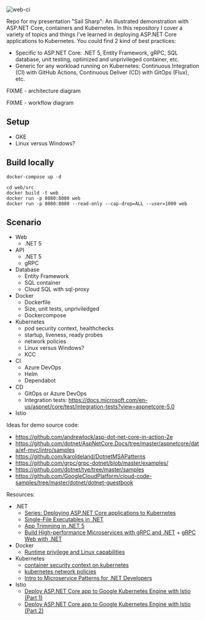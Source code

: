 ![web-ci](https://github.com/mathieu-benoit/dotnet-on-kubernetes/workflows/web-ci/badge.svg?branch=main)

Repo for my presentation "Sail Sharp": An illustrated demonstration with ASP.NET Core, containers and Kubernetes. In this repository I cover a variety of topics and things I've learned in deploying ASP.NET Core applications to Kubernetes. You could find 2 kind of best practices:
- Specific to ASP.NET Core: .NET 5, Entity Framework, gRPC, SQL database, unit testing, optimized and unprivileged container, etc.
- Generic for any workload running on Kubernetes: Continuous Integration (CI) with GitHub Actions, Continuous Deliver (CD) with GitOps (Flux), etc.

FIXME - architecture diagram

FIXME - workflow diagram

## Setup

- GKE
- Linux versus Windows?

## Build locally

```
docker-compose up -d
```

```
cd web/src
docker build -t web .
docker run -p 8080:8080 web
docker run -p 8080:8080 --read-only --cap-drop=ALL --user=1000 web
```

## Scenario

- Web
  - .NET 5
- API
  - .NET 5
  - gRPC
- Database
  - Entity Framework
  - SQL container
  - Cloud SQL with sql-proxy
- Docker
  - Dockerfile
  - Size, unit tests, unpriviledged
  - Dockercompose
- Kubernetes
  - pod security context, healthchecks
  - startup, liveness, ready probes
  - network policies
  - Linux versus Windows?
  - KCC
- CI
  - Azure DevOps
  - Helm
  - Dependabot
- CD
  - GitOps or Azure DevOps
  - Integration tests: https://docs.microsoft.com/en-us/aspnet/core/test/integration-tests?view=aspnetcore-5.0
- Istio
  
Ideas for demo source code:
- https://github.com/andrewlock/asp-dot-net-core-in-action-2e
- https://github.com/dotnet/AspNetCore.Docs/tree/master/aspnetcore/data/ef-mvc/intro/samples
- https://github.com/karoldeland/DotnetMSAPatterns
- https://github.com/grpc/grpc-dotnet/blob/master/examples/
- https://github.com/dotnet/tye/tree/master/samples
- https://github.com/GoogleCloudPlatform/cloud-code-samples/tree/master/dotnet/dotnet-guestbook

Resources:
- .NET
  - [Series: Deploying ASP.NET Core applications to Kubernetes](https://andrewlock.net/series/deploying-asp-net-core-applications-to-kubernetes/)
  - [Single-File Executables in .NET](https://levelup.gitconnected.com/single-file-executables-in-net-core-3-1-and-the-quest-for-a-sub-50mb-docker-container-f44cb1274121)
  - [App Trimming in .NET 5](https://devblogs.microsoft.com/dotnet/app-trimming-in-net-5/)
  - [Build High-performance Microservices with gRPC and .NET](https://www.youtube.com/watch?v=EJ8M2Em5Zzc) + [gRPC Web with .NET](https://channel9.msdn.com/Shows/On-NET/gRPC-Web-with-NET)
- Docker
  - [Runtime privilege and Linux capabilities](https://docs.docker.com/engine/reference/run/#runtime-privilege-and-linux-capabilities)
- Kubernetes
  - [container security context on kubernetes](https://alwaysupalwayson.com/pod-security-context/)
  - [kubernetes network policies](https://alwaysupalwayson.com/posts/2019/09/calico/)
  - [Intro to Microservice Patterns for .NET Developers](https://www.youtube.com/watch?v=zW4INO353Xg)
- Istio
  - [Deploy ASP.NET Core app to Google Kubernetes Engine with Istio (Part 1)](https://codelabs.developers.google.com/codelabs/cloud-istio-aspnetcore-part1#0)
  - [Deploy ASP.NET Core app to Google Kubernetes Engine with Istio (Part 2)](https://codelabs.developers.google.com/codelabs/cloud-istio-aspnetcore-part2#0)
